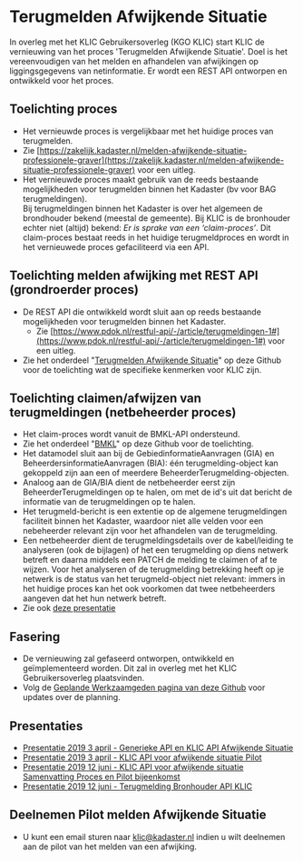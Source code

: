 # Terugmelden Afwijkende Situatie

In overleg met het KLIC Gebruikersoverleg (KGO KLIC) start KLIC de vernieuwing van het proces 'Terugmelden Afwijkende Situatie'. Doel is het vereenvoudigen van het melden en afhandelen van afwijkingen op liggingsgegevens van netinformatie. Er wordt een REST API ontworpen en ontwikkeld voor het proces. 

## Toelichting proces 
- Het vernieuwde proces is vergelijkbaar met het huidige proces van terugmelden.
- Zie [https://zakelijk.kadaster.nl/melden-afwijkende-situatie-professionele-graver](https://zakelijk.kadaster.nl/melden-afwijkende-situatie-professionele-graver) voor een uitleg.
- Het vernieuwde proces maakt gebruik van de reeds bestaande mogelijkheden voor terugmelden binnen het Kadaster (bv voor BAG terugmeldingen).  \
Bij terugmeldingen binnen het Kadaster is over het algemeen de brondhouder bekend (meestal de gemeente). Bij KLIC is de bronhouder echter niet (altijd) bekend: *Er is sprake van een ‘claim-proces’*. Dit claim-proces bestaat reeds in het huidige terugmeldproces en wordt in het vernieuwede proces gefaciliteerd via een API.



## Toelichting melden afwijking met REST API (grondroerder proces)
- De REST API die ontwikkeld wordt sluit aan op reeds bestaande mogelijkheden voor terugmelden binnen het Kadaster. 
  - Zie [https://www.pdok.nl/restful-api/-/article/terugmeldingen-1#](https://www.pdok.nl/restful-api/-/article/terugmeldingen-1#) voor een uitleg.
- Zie het onderdeel "[Terugmelden Afwijkende Situatie](../../Terugmelden%20Afwijkende%20Situatie)" op deze Github voor de toelichting wat de specifieke kenmerken voor KLIC zijn.

## Toelichting claimen/afwijzen van terugmeldingen (netbeheerder proces)
- Het claim-proces wordt vanuit de BMKL-API ondersteund. 
- Zie het onderdeel "[BMKL](../../BMKL/BMKL%202.1/BMKL%202.1%20(B2B-koppeling%20beheerdersinformatie).md)" op deze Github voor de toelichting.
- Het datamodel sluit aan bij de GebiedinformatieAanvragen (GIA) en BeheerdersinformatieAanvragen (BIA): één terugmelding-object kan gekoppeld zijn aan een of meerdere BeheerderTerugmelding-objecten.
- Analoog aan de GIA/BIA dient de netbeheerder eerst zijn BeheerderTerugmeldingen op te halen, om met de id's uit dat bericht de informatie van de terugmeldingen op te halen.
- Het terugmeld-bericht is een extentie op de algemene terugmeldingen faciliteit binnen het Kadaster, waardoor niet alle velden voor een nebeheerder relevant zijn voor het afhandelen van de terugmelding.
- Een netbeheerder dient de terugmeldingsdetails over de kabel/leiding te analyseren (ook de bijlagen) of het een terugmelding op diens netwerk betreft en daarna middels een PATCH de melding te claimen of af te wijzen. Voor het analyseren of de terugmelding betrekking heeft op je netwerk is de status van het terugmeld-object niet relevant: immers in het huidige proces kan het ook voorkomen dat twee netbeheerders aangeven dat het hun netwerk betreft.
- Zie ook [deze presentatie](Terugmeldproces.pdf)

## Fasering
- De vernieuwing zal gefaseerd ontworpen, ontwikkeld en geïmplementeerd worden. Dit zal in overleg met het KLIC Gebruikersoverleg plaatsvinden. 
- Volg de [Geplande Werkzaamgeden pagina van deze Github](../../KLIC%20-%20Geplande%20werkzaamheden.md) voor updates over de planning. 

## Presentaties
- [Presentatie 2019 3 april - Generieke API en KLIC API Afwijkende Situatie](2019%203%20april%20-%20Generieke%20API%20en%20KLIC%20API%20Afwijkende%20Situatie.pdf)
- [Presentatie 2019 3 april - KLIC API voor afwijkende situatie Pilot](2019%203%20april%20-%20KLIC%20API%20voor%20afwijkende%20situatie%20Pilot.pdf)
- [Presentatie 2019 12 juni - KLIC API voor afwijkende situatie Samenvatting Proces en Pilot bijeenkomst](2019%2012%20juni%20-%20KLIC%20API%20voor%20afwijkende%20situatie%20Samenvatting%20Proces%20en%20Pilot%20bijeenkomst.pdf)
- [Presentatie 2019 12 juni - Terugmelding Bronhouder API KLIC](2019%2012%20juni%20-%20Terugmelding%20Bronhouder%20API%20KLIC.pdf)

## Deelnemen Pilot melden Afwijkende Situatie
-  U kunt een email sturen naar klic@kadaster.nl indien u wilt deelnemen aan de pilot van het melden van een afwijking.

